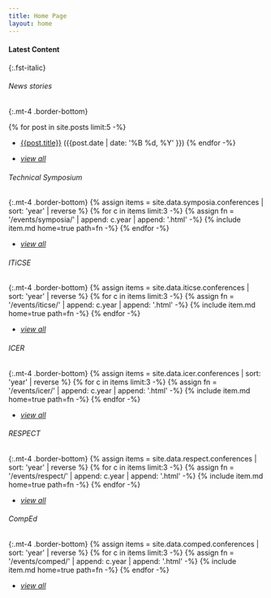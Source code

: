 ```yaml
---
title: Home Page
layout: home
---
```

#### Latest Content
{:.fst-italic}

###### News stories
{:.mt-4 .border-bottom}

{% for post in site.posts limit:5 -%}
* <a href="{{post.url | relative_url }}">{{post.title}}</a> ({{post.date | date: '%B %d, %Y' }})
{% endfor -%}
- [*view all*](news/index.html)

###### Technical Symposium
{:.mt-4 .border-bottom}
{% assign items = site.data.symposia.conferences | sort: 'year' | reverse %}
{% for c in items limit:3 -%}
    {% assign fn = '/events/symposia/' | append: c.year | append: '.html' -%}
    {% include item.md home=true path=fn -%}
{% endfor -%}
- [*view all*](events/symposia/conferences.html)

###### ITiCSE
{:.mt-4 .border-bottom}
{% assign items = site.data.iticse.conferences | sort: 'year' | reverse %}
{% for c in items limit:3 -%}
    {% assign fn = '/events/iticse/' | append: c.year | append: '.html' -%}
    {% include item.md home=true path=fn -%}
{% endfor -%}
- [*view all*](events/iticse/conferences.html)

###### ICER
{:.mt-4 .border-bottom}
{% assign items = site.data.icer.conferences | sort: 'year' | reverse %}
{% for c in items limit:3 -%}
    {% assign fn = '/events/icer/' | append: c.year | append: '.html' -%}
    {% include item.md home=true path=fn -%}
{% endfor -%}
- [*view all*](events/icer/conferences.html)

###### RESPECT
{:.mt-4 .border-bottom}
{% assign items = site.data.respect.conferences | sort: 'year' | reverse %}
{% for c in items limit:3 -%}
    {% assign fn = '/events/respect/' | append: c.year | append: '.html' -%}
    {% include item.md home=true path=fn -%}
{% endfor -%}
- [*view all*](events/respect/conferences.html)


###### CompEd
{:.mt-4 .border-bottom}
{% assign items = site.data.comped.conferences | sort: 'year' | reverse %}
{% for c in items limit:3 -%}
    {% assign fn = '/events/comped/' | append: c.year | append: '.html' -%}
    {% include item.md home=true path=fn -%}
{% endfor -%}
- [*view all*](events/comped/conferences.html)

